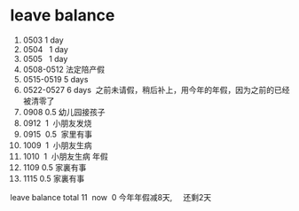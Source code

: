 # leave balance
1. 0503   1  day
2. 0504   1  day
3. 0505   1  day
4. 0508-0512 法定陪产假
5. 0515-0519 5 days
6. 0522-0527 6 days  之前未请假，稍后补上，用今年的年假，因为之前的已经被清零了
7. 0908  0.5 幼儿园接孩子
8. 0912  1  小朋友发烧
9. 0915  0.5  家里有事
10. 1009  1  小朋友生病
11. 1010  1  小朋友生病 年假
12. 1109  0.5 家裏有事
12. 1115  0.5 家裏有事

leave balance total 11   now  0
今年年假减8天,     还剩2天
